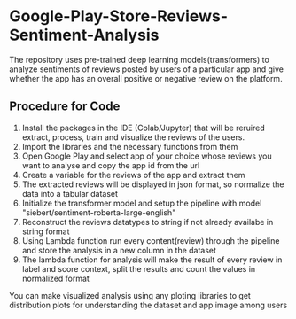 # Google-Play-Store-Reviews-Sentiment-Analysis
The repository uses pre-trained deep learning models(transformers) to analyze sentiments of reviews posted by users of a particular app and give whether the app has an overall positive or negative review on the platform.

## Procedure for Code
1. Install the packages in the IDE (Colab/Jupyter) that will be reruired extract, process, train and visualize the reviews of the users.
2. Import the libraries and the necessary functions from them
3. Open Google Play and select app of your choice whose reviews you want to analyse and copy the app id from the url
4. Create a variable for the reviews of the app and extract them 
5. The extracted reviews will be displayed in json format, so normalize the data into a tabular dataset
6. Initialize the transformer model and setup the pipeline with model "siebert/sentiment-roberta-large-english"
7. Reconstruct the reviews datatypes to string if not already availabe in string format
8. Using Lambda function run every content(review) through the pipeline and store the analysis in a new column in the dataset
9. The lambda function for analysis will make the result of every review in label and score context, split the results and count the values in normalized format

You can make visualized analysis using any ploting libraries to get distribution plots for understanding the dataset and app image among users
